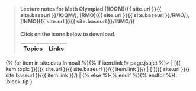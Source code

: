 >
> #### **Lecture notes for Math Olympiad ([IOQM]({{ site.url }}{{ site.baseurl }}/IOQM/), [RMO]({{ site.url }}{{ site.baseurl }}/RMO/), [INMO]({{ site.url }}{{ site.baseurl }}/INMO/))**
>
> **Click on the <span style="color: #e04de7ff"><i class="fa-solid fa-file-pdf fa-2x"></i></span> icons below to download.**
>
> |    Topics     |    Links            |
> | :------------: | :------------: |
{% for item in site.data.lnmoall %}{% if item.link != page.jsujet %}> |    [{{ item.topic }}]({{ site.url }}{{ site.baseurl }}/{{ item.link }}/)    |   [<i class="fa-solid fa-file-pdf fa-2x"></i> <i class="fa-solid fa-download fa-2x"></i>]({{ site.url }}{{ site.baseurl }}/{{ item.link }}/)    |
{% else %}{% endif %}{% endfor %}{: .block-tip }